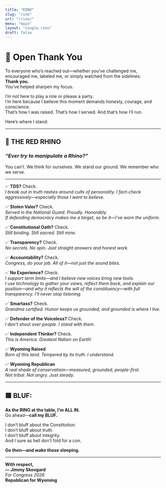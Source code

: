 ```yaml
---
title: "RINO"
slug: "rino"
url: "/rino/"
menu: "main"
layout: "single.rino"
draft: false
---
```

# 📣 Open Thank You

To everyone who’s reached out—whether you’ve challenged me, encouraged me, labeled me, or simply watched from the sidelines:  
**Thank you.**  
You’ve helped sharpen my focus.

I’m not here to play a role or please a party.  
I’m here because I believe this moment demands honesty, courage, and conscience.  
That’s how I was raised. That’s how I served. And that’s how I’ll run.  

Here’s where I stand:

---

## 🦏 THE RED RHINO  
### _“Ever try to manipulate a Rhino?”_  
You can’t. We think for ourselves. We stand our ground. We remember who we serve.

---

✅ **TDS?** Check.  
_I break out in truth rashes around cults of personality. I fact-check aggressively—especially those I want to believe._

✅ **Stolen Valor?** Check.  
_Served in the National Guard. Proudly. Honorably._  
_If defending democracy makes me a target, so be it—I’ve worn the uniform._

✅ **Constitutional Oath?** Check.  
_Still binding. Still sacred. Still mine._

✅ **Transparency?** Check.  
_No secrets. No spin. Just straight answers and honest work._

✅ **Accountability?** Check.  
_Congress, do your job. All of it—not just the sound bites._

✅ **No Experience?** Check.  
_I support term limits—and I believe new voices bring new tools._  
_I use technology to gather your views, reflect them back, and explain our position—and why it reflects the will of the constituency—with full transparency. I’ll never stop listening._

✅ **Smartass?** Check.  
_Grandma certified. Humor keeps us grounded, and grounded is where I live._

✅ **Defender of the Voiceless?** Check.  
_I don't shout over people. I stand with them._

✅ **Independent Thinker?** Check.  
_This is America. Greatest Nation on Earth!_

✅ **Wyoming Raised**  
_Born of this land. Tempered by its truth. I understand._

✅ **Wyoming Republican**  
_A real shade of conservatism—measured, grounded, people-first.  
Not tribal. Not angry. Just steady._

---

## 🟥 BLUF:  
**As the RINO at the table, I’m ALL IN.**  
Go ahead—**call my BLUF.**

I don’t bluff about the Constitution.  
I don’t bluff about truth.  
I don’t bluff about integrity.  
And I sure as hell don’t fold for a con.

**Go then—and wake those sleeping.**

---

**With respect,**  
**— Jimmy Skovgard**  
*For Congress 2026*  
**Republican for Wyoming**
